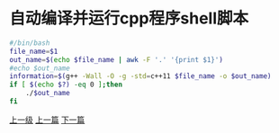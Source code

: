 # 自动编译并运行cpp程序shell脚本

```sh
#/bin/bash
file_name=$1
out_name=$(echo $file_name | awk -F '.' '{print $1}')
#echo $out_name
information=$(g++ -Wall -O -g -std=c++11 $file_name -o $out_name)
if [ $(echo $?) -eq 0 ];then
	./$out_name
fi
```
[上一级](base.md)
[上一篇](custom_desktop_env.md)
[下一篇](linux.md)
